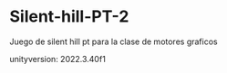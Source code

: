 # Silent-hill-PT-2
Juego de silent hill pt para la clase de motores graficos 

unityversion: 2022.3.40f1
